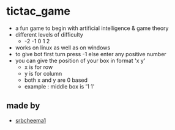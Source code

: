 # tictac_game

- a fun game to begin with artificial intelligence & game theory
- different levels of difficulty 
    - -2 -1 0 1 2 
- works on linux as well as on windows
- to give bot first turn press -1 else enter any positive number
- you can give the position of your box in format 'x y'
  - x is for row 
  - y is for column
  - both x and y are 0 based
  - example : middle box is '1 1'

## made by
 - [srbcheema1](https://github.com/srbcheema1)
